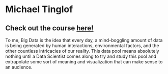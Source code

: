 # Michael Tinglof
## Check out the course [here!](https://map.sdsu.edu/bigdata/)

To me, Big Data is the idea that every day, a mind-boggling amount of data is being generated by human interactions, environmental factors, and the other countless intricacies of our reality. This data pool means absolutely nothing until a Data Scientist comes along to try and study this pool and extrapolate some sort of meaning and visualization that can make sense to an audience. 
